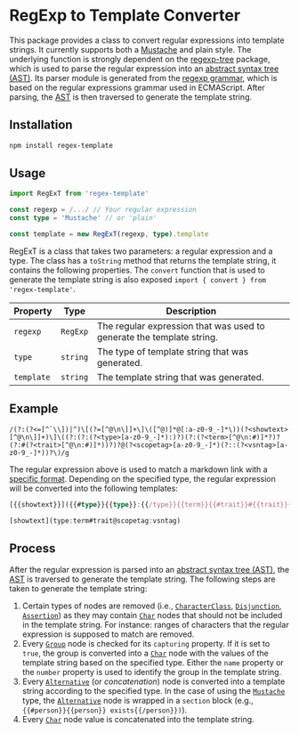 # RegExp to Template Converter

This package provides a class to convert regular expressions into template strings. It currently supports both a [Mustache](https://mustache.github.io/) and plain style.
The underlying function is strongly dependent on the [regexp-tree](https://www.npmjs.com/package/regexp-tree) package, which is used to parse the regular expression into an [abstract syntax tree (AST)](https://astexplorer.net/#/gist/4ea2b52f0e546af6fb14f9b2f5671c1c/39b55944da3e5782396ffa1fea3ba68d126cd394). Its parser module is generated from the [regexp grammar](https://github.com/DmitrySoshnikov/regexp-tree/blob/master/src/parser/regexp.bnf), which is based on the regular expressions grammar used in ECMAScript. After parsing, the [AST](https://astexplorer.net/#/gist/4ea2b52f0e546af6fb14f9b2f5671c1c/39b55944da3e5782396ffa1fea3ba68d126cd394) is then traversed to generate the template string.

## Installation

```bash
npm install regex-template
```

## Usage

```typescript
import RegExT from 'regex-template'

const regexp = /.../ // Your regular expression
const type = 'Mustache' // or 'plain'

const template = new RegExT(regexp, type).template
```

RegExT is a class that takes two parameters: a regular expression and a type. The class has a `toString` method that returns the template string, it contains the following properties. The `convert` function that is used to generate the template string is also exposed `import { convert } from 'regex-template'`.

| Property | Type | Description |
| --- | --- | --- |
| `regexp` | `RegExp` | The regular expression that was used to generate the template string. |
| `type` | `string` | The type of template string that was generated. |
| `template` | `string` | The template string that was generated. |

## Example

```regexp
/(?:(?<=[^`\\])|^)\[(?=[^@\n\]]+\]\([^@)]*@[:a-z0-9_-]*\))(?<showtext>[^@\n\]]+)\]\((?:(?:(?<type>[a-z0-9_-]*):)?)(?:(?<term>[^@\n:#)]*?)?(?:#(?<trait>[^@\n:#)]*))?)?@(?<scopetag>[a-z0-9_-]*)(?::(?<vsntag>[a-z0-9_-]*))?\)/g
```

The regular expression above is used to match a markdown link with a [specific format](https://tno-terminology-design.github.io/tev2-specifications/docs/specs/tools/trrt#predefined-interpreters). Depending on the specified type, the regular expression will be converted into the following templates:
  
```typescript title="Mustache"
[{{showtext}}]({{#type}}{{type}}:{{/type}}{{term}}{{#trait}}#{{trait}}{{/trait}}@{{scopetag}}{{#vsntag}}:{{vsntag}}{{/vsntag}})
```

```typescript title="Plain"
[showtext](type:term#trait@scopetag:vsntag)
```

## Process

After the regular expression is parsed into an [abstract syntax tree (AST)](https://astexplorer.net/#/gist/4ea2b52f0e546af6fb14f9b2f5671c1c/39b55944da3e5782396ffa1fea3ba68d126cd394), the [AST](https://astexplorer.net/#/gist/4ea2b52f0e546af6fb14f9b2f5671c1c/39b55944da3e5782396ffa1fea3ba68d126cd394) is traversed to generate the template string. 
The following steps are taken to generate the template string:

1. Certain types of nodes are removed (i.e., [`CharacterClass`](https://www.npmjs.com/package/regexp-tree#character-class), [`Disjunction`](https://www.npmjs.com/package/regexp-tree#disjunction), [`Assertion`](https://www.npmjs.com/package/regexp-tree#assertions)) as they may contain [`Char`](https://www.npmjs.com/package/regexp-tree#char) nodes that should not be included in the template string. For instance: ranges of characters that the regular expression is supposed to match are removed.
2. Every [`Group`](https://www.npmjs.com/package/regexp-tree#groups) node is checked for its `capturing` property. If it is set to `true`, the group is converted into a [`Char`](https://www.npmjs.com/package/regexp-tree#char) node with the values of the template string based on the specified type. Either the `name` property or the `number` property is used to identify the group in the template string.
3. Every [`Alternative`](https://www.npmjs.com/package/regexp-tree#alternative) (or *concatenation*) node is converted into a template string according to the specified type. In the case of using the [`Mustache`](#usage) type, the [`Alternative`](https://www.npmjs.com/package/regexp-tree#alternative) node is wrapped in a `section` block (e.g., `{{#person}}{{person}} exists{{/person}})`).
4. Every [`Char`](https://www.npmjs.com/package/regexp-tree#char) node value is concatenated into the template string.
